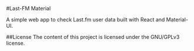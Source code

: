 #Last-FM Material

A simple web app to check Last.fm user data built with React and Material-UI.

##License
The content of this project is licensed under the GNU/GPLv3 license.